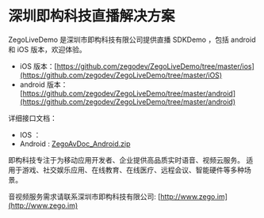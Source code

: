 # 深圳即构科技直播解决方案

ZegoLiveDemo 是深圳市即构科技有限公司提供直播 SDKDemo ，包括 android 和 iOS 版本，欢迎体验。

* iOS 版本：[https://github.com/zegodev/ZegoLiveDemo/tree/master/ios](https://github.com/zegodev/ZegoLiveDemo/tree/master/iOS)
* android 版本：[https://github.com/zegodev/ZegoLiveDemo/tree/master/android](https://github.com/zegodev/ZegoLiveDemo/tree/master/android)

详细接口文档：

* IOS ：[]()
* Android : [ZegoAvDoc_Android.zip](https://github.com/zegodev/ZegoLiveDemo/blob/master/doc/ZegoAvDoc_Android.zip)

即构科技专注于为移动应用开发者、企业提供高品质实时语音、视频云服务。 
适用于游戏、社交娱乐应用、在线教育、在线医疗、远程会议、智能硬件等多种场景。

音视频服务需求请联系深圳市即构科技有限公司: [http://www.zego.im](http://www.zego.im)
